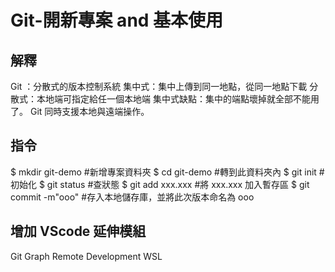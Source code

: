 # Git-開新專案 and 基本使用

## 解釋

Git ：分散式的版本控制系統
集中式：集中上傳到同一地點，從同一地點下載
分散式：本地端可指定給任一個本地端
集中式缺點：集中的端點壞掉就全部不能用了。
Git 同時支援本地與遠端操作。

## 指令

$ mkdir git-demo #新增專案資料夾
$ cd git-demo #轉到此資料夾內
$ git init #初始化
$ git status #查狀態
$ git add xxx.xxx #將 xxx.xxx 加入暫存區
$ git commit -m"ooo" #存入本地儲存庫，並將此次版本命名為 ooo

## 增加 VScode 延伸模組

Git Graph
Remote Development
WSL
